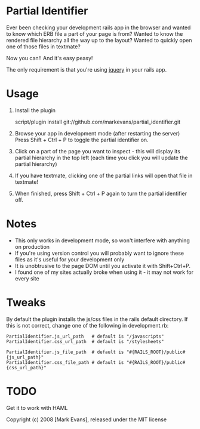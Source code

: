 Partial Identifier
==================

Ever been checking your development rails app in the browser and wanted to know which ERB file a part of your page is from?
Wanted to know the rendered file hierarchy all the way up to the layout?
Wanted to quickly open one of those files in textmate?

Now you can!! And it's easy peasy!

The only requirement is that you're using [jquery](http://jquery.com/) in your rails app.


Usage
=====

1. Install the plugin

    script/plugin install git://github.com/markevans/partial_identifier.git

2. Browse your app in development mode (after restarting the server)
   Press Shift + Ctrl + P to toggle the partial identifier on.

3. Click on a part of the page you want to inspect - this will display its partial hierarchy in the top left
   (each time you click you will update the partial hierarchy)

4. If you have textmate, clicking one of the partial links will open that file in textmate!

5. When finished, press Shift + Ctrl + P again to turn the partial identifier off.

Notes
=====
- This only works in development mode, so won't interfere with anything on production
- If you're using version control you will probably want to ignore these files as it's useful for your development only
- It is unobtrusive to the page DOM until you activate it with Shift+Ctrl+P.
- I found one of my sites actually broke when using it - it may not work for every site

Tweaks
======

By default the plugin installs the js/css files in the rails default directory.
If this is not correct, change one of the following in development.rb:
   
    PartialIdentifier.js_url_path   # default is "/javascripts"
    PartialIdentifier.css_url_path  # default is "/stylesheets"

    PartialIdentifier.js_file_path  # default is "#{RAILS_ROOT}/public#{js_url_path}"
    PartialIdentifier.css_file_path # default is "#{RAILS_ROOT}/public#{css_url_path}"



TODO
====

Get it to work with HAML


Copyright (c) 2008 [Mark Evans], released under the MIT license
